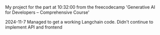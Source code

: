 My project for the part at 10:32:00 from the freecodecamp 'Generative AI for Developers – Comprehensive Course'

2024-11-7
Managed to get a working Langchain code. Didn't continue to implement API and frontend
